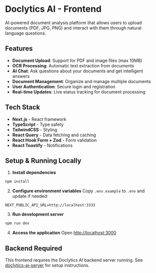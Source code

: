 # Doclytics AI - Frontend

AI-powered document analysis platform that allows users to upload documents (PDF, JPG, PNG) and interact with them through natural language questions.

## Features

- **Document Upload**: Support for PDF and image files (max 10MB)
- **OCR Processing**: Automatic text extraction from documents
- **AI Chat**: Ask questions about your documents and get intelligent answers
- **Document Management**: Organize and manage multiple documents
- **User Authentication**: Secure login and registration
- **Real-time Updates**: Live status tracking for document processing

## Tech Stack

- **Next.js** - React framework
- **TypeScript** - Type safety
- **TailwindCSS** - Styling
- **React Query** - Data fetching and caching
- **React Hook Form + Zod** - Form validation
- **React Toastify** - Notifications

## Setup & Running Locally

1. **Install dependencies**
```bash
npm install
```

2. **Configure environment variables**
Copy `.env.example` to `.env` and update if needed:
```env
NEXT_PUBLIC_API_URL=http://localhost:3333
```

3. **Run development server**
```bash
npm run dev
```

4. **Access the application**
Open [http://localhost:3000](http://localhost:3000)

## Backend Required

This frontend requires the Doclytics AI backend server running. See [doclytics-ai-server](../doclytics-ai-server) for setup instructions.
